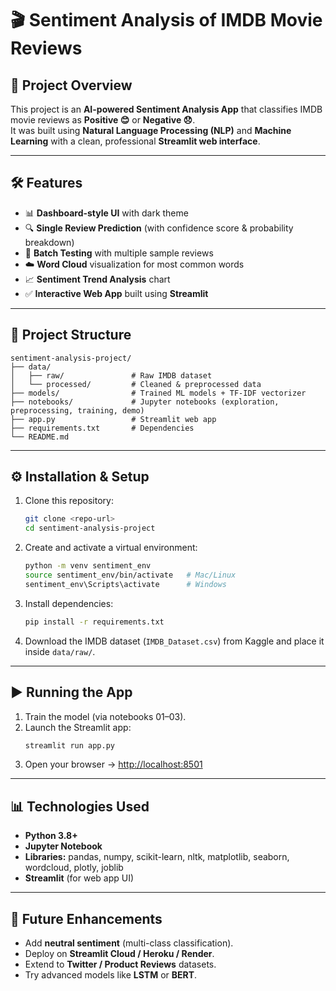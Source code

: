# 🎬 Sentiment Analysis of IMDB Movie Reviews  

## 📌 Project Overview  
This project is an **AI-powered Sentiment Analysis App** that classifies IMDB movie reviews as **Positive 😊** or **Negative 😞**.  
It was built using **Natural Language Processing (NLP)** and **Machine Learning** with a clean, professional **Streamlit web interface**.  

---

## 🛠 Features  
- 📊 **Dashboard-style UI** with dark theme  
- 🔍 **Single Review Prediction** (with confidence score & probability breakdown)  
- 🧪 **Batch Testing** with multiple sample reviews  
- ☁️ **Word Cloud** visualization for most common words  
- 📈 **Sentiment Trend Analysis** chart  
- ✅ **Interactive Web App** built using **Streamlit**  

---

## 📂 Project Structure  
```
sentiment-analysis-project/
├── data/
│   ├── raw/               # Raw IMDB dataset
│   └── processed/         # Cleaned & preprocessed data
├── models/                # Trained ML models + TF-IDF vectorizer
├── notebooks/             # Jupyter notebooks (exploration, preprocessing, training, demo)
├── app.py                 # Streamlit web app
├── requirements.txt       # Dependencies
└── README.md
```

---

## ⚙️ Installation & Setup  
1. Clone this repository:  
   ```bash
   git clone <repo-url>
   cd sentiment-analysis-project
   ```
2. Create and activate a virtual environment:  
   ```bash
   python -m venv sentiment_env
   source sentiment_env/bin/activate   # Mac/Linux
   sentiment_env\Scripts\activate      # Windows
   ```
3. Install dependencies:  
   ```bash
   pip install -r requirements.txt
   ```
4. Download the IMDB dataset (`IMDB_Dataset.csv`) from Kaggle and place it inside `data/raw/`.  

---

## ▶️ Running the App  
1. Train the model (via notebooks 01–03).  
2. Launch the Streamlit app:  
   ```bash
   streamlit run app.py
   ```
3. Open your browser → [http://localhost:8501](http://localhost:8501)  

---

## 📊 Technologies Used  
- **Python 3.8+**  
- **Jupyter Notebook**  
- **Libraries:** pandas, numpy, scikit-learn, nltk, matplotlib, seaborn, wordcloud, plotly, joblib  
- **Streamlit** (for web app UI)  

---

## 🚀 Future Enhancements  
- Add **neutral sentiment** (multi-class classification).  
- Deploy on **Streamlit Cloud / Heroku / Render**.  
- Extend to **Twitter / Product Reviews** datasets.  
- Try advanced models like **LSTM** or **BERT**.  
